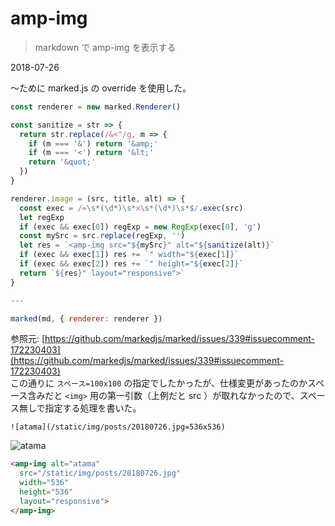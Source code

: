 # amp-img
> markdown で amp-img を表示する

<time datetime="2018-07-26">2018-07-26</time>

〜ために marked.js の override を使用した。

```javascript
const renderer = new marked.Renderer()

const sanitize = str => {
  return str.replace(/&<"/g, m => {
    if (m === '&') return '&amp;'
    if (m === '<') return '&lt;'
    return '&quot;'
  })
}

renderer.image = (src, title, alt) => {
  const exec = /=\s*(\d*)\s*x\s*(\d*)\s*$/.exec(src)
  let regExp
  if (exec && exec[0]) regExp = new RegExp(exec[0], 'g')
  const mySrc = src.replace(regExp, '')
  let res = `<amp-img src="${mySrc}" alt="${sanitize(alt)}`
  if (exec && exec[1]) res += `" width="${exec[1]}`
  if (exec && exec[2]) res += `" height="${exec[2]}`
  return `${res}" layout="responsive">`
}

---

marked(md, { renderer: renderer })
```

参照元: [https://github.com/markedjs/marked/issues/339#issuecomment-172230403](https://github.com/markedjs/marked/issues/339#issuecomment-172230403)  
この通りに `スペース=100x100` の指定でしたかったが、仕様変更があったのかスペース含みだと `<img>` 用の第一引数（上例だと src ）が取れなかったので、スペース無しで指定する処理を書いた。

```
![atama](/static/img/posts/20180726.jpg=536x536)
```

![atama](/static/img/posts/20180726.jpg=536x536)

```html
<amp-img alt="atama"
  src="/static/img/posts/20180726.jpg"
  width="536"
  height="536"
  layout="responsive">
</amp-img>
```
